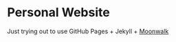 # Personal Website

Just trying out to use GitHub Pages + Jekyll + [Moonwalk](https://github.com/abhinavs/moonwalk)